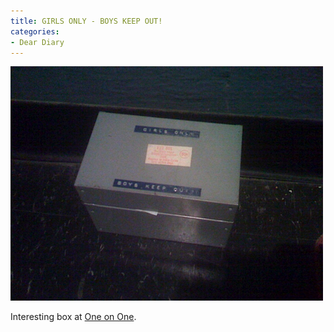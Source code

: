 ```yaml
---
title: GIRLS ONLY - BOYS KEEP OUT!
categories:
- Dear Diary
---
```


![](/assets/posts/2009/10cd760fedf9ecd94227971fa2a2625e.png)
  



Interesting box at [One on One](http://www.oneononebike.com/).
